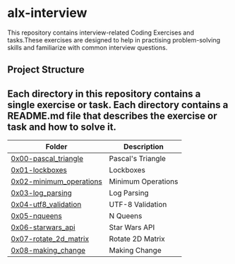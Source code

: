# alx-interview

This repository contains interview-related Coding Exercises and tasks.These exercises are designed to help in practising problem-solving skills and familiarize with common interview questions.

## Project Structure

Each directory in this repository contains a single exercise or task. Each directory contains a README.md file that describes the exercise or task and how to solve it.
---
| Folder | Description |
| ------ | ------ |
| [0x00-pascal_triangle](./0x00-pascal_triangle) | Pascal's Triangle |
| [0x01-lockboxes](./0x01-lockboxes) | Lockboxes |
| [0x02-minimum_operations](./0x02-minimum_operations) | Minimum Operations |
| [0x03-log_parsing](./0x03-log_parsing) | Log Parsing |
| [0x04-utf8_validation](./0x04-utf8_validation) | UTF-8 Validation |
| [0x05-nqueens](./0x05-nqueens) | N Queens |
| [0x06-starwars_api](./0x05-starwars_api) | Star Wars API |
| [0x07-rotate_2d_matrix](./0x07-rotate_2d_matrix) | Rotate 2D Matrix |
| [0x08-making_change](./0x08-making_change) | Making Change |
